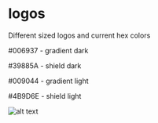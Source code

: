 # logos
Different sized logos and current hex colors <p>

#006937 - gradient dark<p>
#39885A - shield dark <p>
#009044 - gradient light<p>
#4B9D6E - shield light <p>

![alt text](https://gojupiter.tech/wp-content/uploads/2021/02/Screen-Shot-2021-02-13-at-1.55.35-PM.png)
